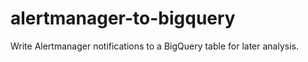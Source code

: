 # alertmanager-to-bigquery

Write Alertmanager notifications to a BigQuery table for later analysis.
